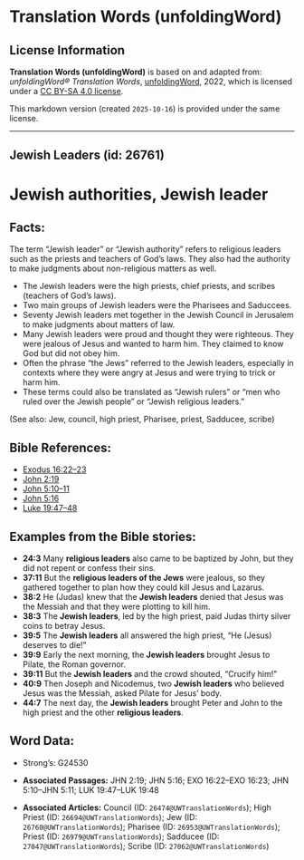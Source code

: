 # Translation Words (unfoldingWord)

## License Information

**Translation Words (unfoldingWord)** is based on and adapted from: _unfoldingWord® Translation Words_, [unfoldingWord](https://unfoldingword.org/utw), 2022, which is licensed under a [CC BY-SA 4.0 license](https://creativecommons.org/licenses/by-sa/4.0/legalcode.en).

This markdown version (created `2025-10-16`) is provided under the same license.



--------------------------------

## Jewish Leaders (id: 26761)

Jewish authorities, Jewish leader
=================================

Facts:
------

The term “Jewish leader” or “Jewish authority” refers to religious leaders such as the priests and teachers of God’s laws. They also had the authority to make judgments about non\-religious matters as well.

* The Jewish leaders were the high priests, chief priests, and scribes (teachers of God’s laws).
* Two main groups of Jewish leaders were the Pharisees and Saduccees.
* Seventy Jewish leaders met together in the Jewish Council in Jerusalem to make judgments about matters of law.
* Many Jewish leaders were proud and thought they were righteous. They were jealous of Jesus and wanted to harm him. They claimed to know God but did not obey him.
* Often the phrase “the Jews” referred to the Jewish leaders, especially in contexts where they were angry at Jesus and were trying to trick or harm him.
* These terms could also be translated as “Jewish rulers” or “men who ruled over the Jewish people” or “Jewish religious leaders.”

(See also: Jew, council, high priest, Pharisee, priest, Sadducee, scribe)

Bible References:
-----------------

* [Exodus 16:22–23](https://ref.ly/Exod16:22-Exod16:23)
* [John 2:19](https://ref.ly/John2:19)
* [John 5:10–11](https://ref.ly/John5:10-John5:11)
* [John 5:16](https://ref.ly/John5:16)
* [Luke 19:47–48](https://ref.ly/Luke19:47-Luke19:48)

Examples from the Bible stories:
--------------------------------

* **24:3** Many **religious leaders** also came to be baptized by John, but they did not repent or confess their sins.
* **37:11** But the **religious leaders of the Jews** were jealous, so they gathered together to plan how they could kill Jesus and Lazarus.
* **38:2** He (Judas) knew that the **Jewish leaders** denied that Jesus was the Messiah and that they were plotting to kill him.
* **38:3** The **Jewish leaders**, led by the high priest, paid Judas thirty silver coins to betray Jesus.
* **39:5** The **Jewish leaders** all answered the high priest, “He (Jesus) deserves to die!”
* **39:9** Early the next morning, the **Jewish leaders** brought Jesus to Pilate, the Roman governor.
* **39:11** But the **Jewish leaders** and the crowd shouted, “Crucify him!”
* **40:9** Then Joseph and Nicodemus, two **Jewish leaders** who believed Jesus was the Messiah, asked Pilate for Jesus’ body.
* **44:7** The next day, the **Jewish leaders** brought Peter and John to the high priest and the other **religious leaders**.

Word Data:
----------

* Strong’s: G24530

* **Associated Passages:** JHN 2:19; JHN 5:16; EXO 16:22–EXO 16:23; JHN 5:10–JHN 5:11; LUK 19:47–LUK 19:48
* **Associated Articles:** Council (ID: `26474@UWTranslationWords`); High Priest (ID: `26694@UWTranslationWords`); Jew (ID: `26760@UWTranslationWords`); Pharisee (ID: `26953@UWTranslationWords`); Priest (ID: `26979@UWTranslationWords`); Sadducee (ID: `27047@UWTranslationWords`); Scribe (ID: `27062@UWTranslationWords`)

